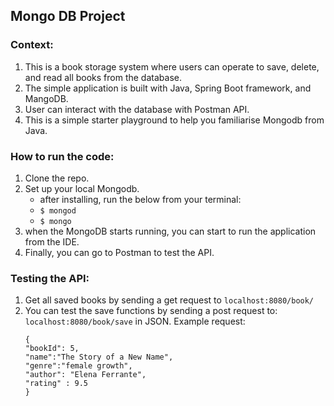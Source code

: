 ## Mongo DB Project

### Context:
1. This is a book storage system where users can operate to save, delete, and read all books from the database.
2. The simple application is built with Java, Spring Boot framework, and MangoDB.
3. User can interact with the database with Postman API.
4. This is a simple starter playground to help you familiarise Mongodb from Java.

### How to run the code:
1. Clone the repo.
2. Set up your local Mongodb.
    - after installing, run the below from your terminal:
    - ```$ mongod```
    - ```$ mongo```
3. when the MongoDB starts running, you can start to run the application from the IDE. 
4. Finally, you can go to Postman to test the API.

### Testing the API:
1. Get all saved books by sending a get request to ```localhost:8080/book/```
2. You can test the save functions by sending a post request to:
   ```localhost:8080/book/save``` in JSON.
    Example request: <br /> 
    ``` 
   {
   "bookId": 5,
   "name":"The Story of a New Name",
   "genre":"female growth",
   "author": "Elena Ferrante",
   "rating" : 9.5
   } 
   ```
    


